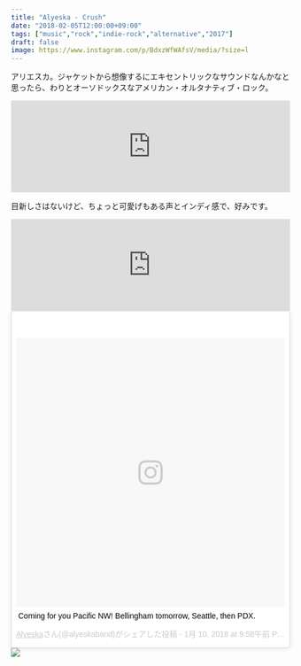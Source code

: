 ```yaml
---
title: "Alyeska - Crush"
date: "2018-02-05T12:00:00+09:00"
tags: ["music","rock","indie-rock","alternative","2017"]
draft: false
image: https://www.instagram.com/p/BdxzWfWAfsV/media/?size=l
---
```


アリエスカ。ジャケットから想像するにエキセントリックなサウンドなんかなと思ったら、わりとオーソドックスなアメリカン・オルタナティブ・ロック。

<div class="embed">
<iframe width="100%" height="166" scrolling="no" frameborder="no" allow="autoplay" src="https://w.soundcloud.com/player/?url=https%3A//api.soundcloud.com/tracks/315240365&amp;color=%23ff5500&amp;auto_play=false&amp;hide_related=false&amp;show_comments=true&amp;show_user=true&amp;show_reposts=false&amp;show_teaser=true"></iframe>
</div>

目新しさはないけど、ちょっと可愛げもある声とインディ感で、好みです。

<div class="embed">
<iframe width="100%" height="166" scrolling="no" frameborder="no" allow="autoplay" src="https://w.soundcloud.com/player/?url=https%3A//api.soundcloud.com/tracks/306813653&amp;color=%23ff5500&amp;auto_play=false&amp;hide_related=false&amp;show_comments=true&amp;show_user=true&amp;show_reposts=false&amp;show_teaser=true"></iframe>
</div>

<div class="embed">
<blockquote class="instagram-media" data-instgrm-captioned data-instgrm-permalink="https://www.instagram.com/p/BdxzWfWAfsV/" data-instgrm-version="8" style=" background:#FFF; border:0; border-radius:3px; box-shadow:0 0 1px 0 rgba(0,0,0,0.5),0 1px 10px 0 rgba(0,0,0,0.15); margin: 1px; max-width:658px; padding:0; width:99.375%; width:-webkit-calc(100% - 2px); width:calc(100% - 2px);"><div style="padding:8px;"> <div style=" background:#F8F8F8; line-height:0; margin-top:40px; padding:50% 0; text-align:center; width:100%;"> <div style=" background:url(data:image/png;base64,iVBORw0KGgoAAAANSUhEUgAAACwAAAAsCAMAAAApWqozAAAABGdBTUEAALGPC/xhBQAAAAFzUkdCAK7OHOkAAAAMUExURczMzPf399fX1+bm5mzY9AMAAADiSURBVDjLvZXbEsMgCES5/P8/t9FuRVCRmU73JWlzosgSIIZURCjo/ad+EQJJB4Hv8BFt+IDpQoCx1wjOSBFhh2XssxEIYn3ulI/6MNReE07UIWJEv8UEOWDS88LY97kqyTliJKKtuYBbruAyVh5wOHiXmpi5we58Ek028czwyuQdLKPG1Bkb4NnM+VeAnfHqn1k4+GPT6uGQcvu2h2OVuIf/gWUFyy8OWEpdyZSa3aVCqpVoVvzZZ2VTnn2wU8qzVjDDetO90GSy9mVLqtgYSy231MxrY6I2gGqjrTY0L8fxCxfCBbhWrsYYAAAAAElFTkSuQmCC); display:block; height:44px; margin:0 auto -44px; position:relative; top:-22px; width:44px;"></div></div> <p style=" margin:8px 0 0 0; padding:0 4px;"> <a href="https://www.instagram.com/p/BdxzWfWAfsV/" style=" color:#000; font-family:Arial,sans-serif; font-size:14px; font-style:normal; font-weight:normal; line-height:17px; text-decoration:none; word-wrap:break-word;" target="_blank">Coming for you Pacific NW! Bellingham tomorrow, Seattle, then PDX.</a></p> <p style=" color:#c9c8cd; font-family:Arial,sans-serif; font-size:14px; line-height:17px; margin-bottom:0; margin-top:8px; overflow:hidden; padding:8px 0 7px; text-align:center; text-overflow:ellipsis; white-space:nowrap;"><a href="https://www.instagram.com/alyeskaband/" style=" color:#c9c8cd; font-family:Arial,sans-serif; font-size:14px; font-style:normal; font-weight:normal; line-height:17px;" target="_blank"> Alyeska</a>さん(@alyeskaband)がシェアした投稿 - <time style=" font-family:Arial,sans-serif; font-size:14px; line-height:17px;" datetime="2018-01-10T17:58:11+00:00"> 1月 10, 2018 at 9:58午前 PST</time></p></div></blockquote> <script async defer src="//platform.instagram.com/en_US/embeds.js"></script>
</div>

<div class="embed">
<a href="https://open.spotify.com/album/3HXj9xyaFVhrc6Ofjay9Zz"><img src="/media/201802/alyeska-crush.jpg"></a>
</div>
